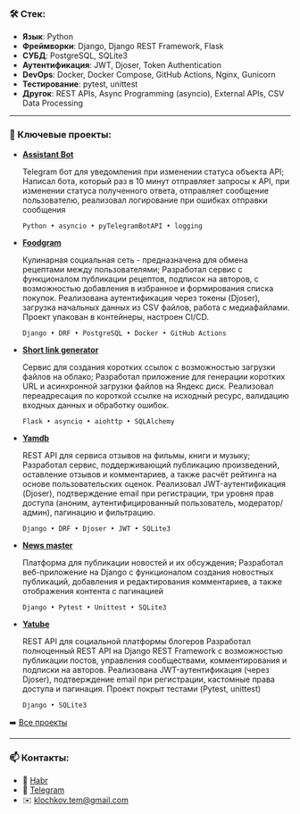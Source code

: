 ### 🛠️ Стек:

- **Язык**: Python
- **Фреймворки**: Django, Django REST Framework, Flask
- **СУБД**: PostgreSQL, SQLite3
- **Аутентификация**: JWT, Djoser, Token Authentication
- **DevOps**: Docker, Docker Compose, GitHub Actions, Nginx, Gunicorn
- **Тестирование**: pytest, unittest
- **Другок**: REST APIs, Async Programming (asyncio), External APIs, CSV Data Processing

---

### 🚀 Ключевые проекты:

- **[Assistant Bot](https://github.com/KlochkovAV/assistant-bot)**
  <p> 
    Telegram бот для уведомления при изменении статуса объекта API;
    Написал бота, который раз в 10 минут отправляет запросы к API, при изменении статуса полученного ответа, отправляет          сообщение пользователю, реализовал логирование при ошибках отправки сообщения
  </p>

  `Python • asyncio • pyTelegramBotAPI • logging`
  
- **[Foodgram](https://github.com/KlochkovAV/foodgram)**
  <p>
    Кулинарная социальная сеть - предназначена для обмена рецептами между пользователями;
    Разработал сервис с функционалом публикации рецептов, подписок на авторов, с возможностью добавления в избранное и           формирования списка покупок. Реализована аутентификация через токены (Djoser), загрузка начальных данных из CSV файлов,      работа с медиафайлами. Проект упакован в контейнеры, настроен CI/CD.
  </p>
  
  `Django • DRF • PostgreSQL • Docker • GitHub Actions`

- **[Short link generator](https://github.com/KlochkovAV/short_link_generator)**
  <p>
    Сервис для создания коротких ссылок с возможностью загрузки файлов на облако;
    Разработал приложение для генерации коротких URL и асинхронной загрузки файлов на Яндекс диск. Реализовал переадресация      по короткой ссылке на исходный ресурс, валидацию входных данных и обработку ошибок.
  </p>

  `Flask • asyncio • aiohttp • SQLAlchemy`

- **[Yamdb](https://github.com/KlochkovAV/yamdb)**
  <p>
    REST API для сервиса отзывов на фильмы, книги и музыку;
    Разработал сервис, поддерживающий публикацию произведений, оставление отзывов и комментариев, а также расчёт рейтинга на     основе пользовательских оценок. Реализовал JWT-аутентификация (Djoser), подтверждение email при регистрации, три уровня      прав доступа (аноним, аутентифицированный пользователь, модератор/админ), пагинацию и фильтрацию.
  </p>

  `Django • DRF • Djoser • JWT • SQLite3`
  
- **[News master](https://github.com/KlochkovAV/yamdb)**
  <p>
    Платформа для публикации новостей и их обсуждения;
    Разработал веб-приложение на Django с функционалом создания новостных публикаций, добавления и редактирования                комментариев, а также отображения контента с пагинацией
  </p>
  
  `Django • Pytest • Unittest • SQLite3`

- **[Yatube](https://github.com/KlochkovAV/yamdb)**
  <p>
    REST API для социальной платформы блогеров
    Разработал полноценный REST API на Django REST Framework с возможностью публикации постов, управления сообществами,          комментирования и подписки на авторов. Реализована JWT-аутентификация (через Djoser), подтверждение email при                регистрации, кастомные права доступа и пагинация. Проект покрыт тестами (Pytest, unittest)
  </p> 
  
  `Django • SQLite3`

➡️ [Все проекты](https://github.com/KlochkovAV?tab=repositories)

---

### 📫 Контакты:

- 💼 [Habr](https://career.habr.com/klochkovart)
- 🐘 [Telegram](https://t.me/@hey_bouss)
- ✉️ klochkov.tem@gmail.com
